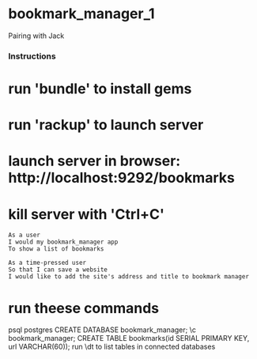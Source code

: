 # bookmark_manager_1
Pairing with Jack



### Instructions

# run 'bundle' to install gems
# run 'rackup' to launch server
# launch server in browser: http://localhost:9292/bookmarks
# kill server with 'Ctrl+C'

```
As a user
I would my bookmark_manager app
To show a list of bookmarks

As a time-pressed user
So that I can save a website
I would like to add the site's address and title to bookmark manager
```

# run theese commands 
psql postgres
CREATE DATABASE bookmark_manager;
\c bookmark_manager;
CREATE TABLE bookmarks(id SERIAL PRIMARY KEY, url VARCHAR(60));
run \dt to list tables in connected databases